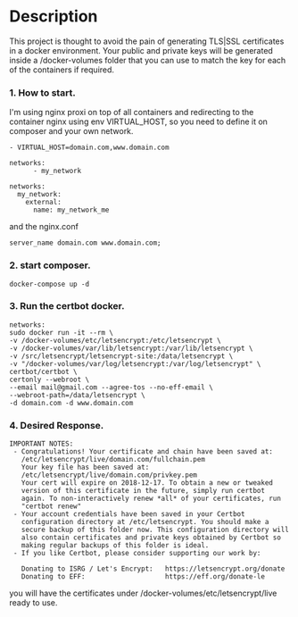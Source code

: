 # Description

This project is thought to avoid the pain of generating TLS|SSL certificates
in a docker environment. Your public and private keys will be generated 
inside a /docker-volumes folder that you can use to match the key for each 
of the containers if required.

### 1. How to start.
I'm using nginx proxi on top of all containers and redirecting to the container
nginx using env VIRTUAL_HOST, so you need to define it on composer and 
your own network.

```$bash
- VIRTUAL_HOST=domain.com,www.domain.com
```
```$bash
networks:
      - my_network
```

```$bash
networks:
  my_network:
    external:
      name: my_network_me
```
and the nginx.conf
```$bash
server_name domain.com www.domain.com;

```

### 2. start composer.
```$bash
docker-compose up -d
```

### 3. Run the certbot docker.
```$bash
networks:
sudo docker run -it --rm \
-v /docker-volumes/etc/letsencrypt:/etc/letsencrypt \
-v /docker-volumes/var/lib/letsencrypt:/var/lib/letsencrypt \
-v /src/letsencrypt/letsencrypt-site:/data/letsencrypt \
-v "/docker-volumes/var/log/letsencrypt:/var/log/letsencrypt" \
certbot/certbot \
certonly --webroot \
--email mail@gmail.com --agree-tos --no-eff-email \
--webroot-path=/data/letsencrypt \
-d domain.com -d www.domain.com
```
### 4. Desired Response.

```$bash
IMPORTANT NOTES:
 - Congratulations! Your certificate and chain have been saved at:
   /etc/letsencrypt/live/domain.com/fullchain.pem
   Your key file has been saved at:
   /etc/letsencrypt/live/domain.com/privkey.pem
   Your cert will expire on 2018-12-17. To obtain a new or tweaked
   version of this certificate in the future, simply run certbot
   again. To non-interactively renew *all* of your certificates, run
   "certbot renew"
 - Your account credentials have been saved in your Certbot
   configuration directory at /etc/letsencrypt. You should make a
   secure backup of this folder now. This configuration directory will
   also contain certificates and private keys obtained by Certbot so
   making regular backups of this folder is ideal.
 - If you like Certbot, please consider supporting our work by:

   Donating to ISRG / Let's Encrypt:   https://letsencrypt.org/donate
   Donating to EFF:                    https://eff.org/donate-le
```

you will have the certificates under /docker-volumes/etc/letsencrypt/live ready to use.
